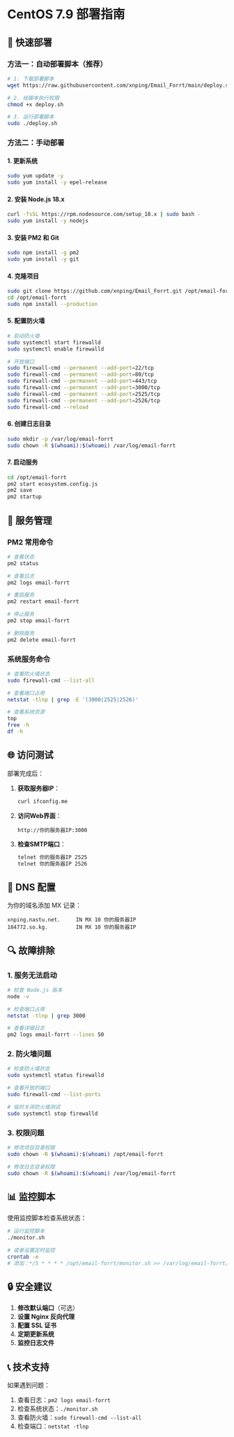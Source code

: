 # CentOS 7.9 部署指南

## 🚀 快速部署

### 方法一：自动部署脚本（推荐）

```bash
# 1. 下载部署脚本
wget https://raw.githubusercontent.com/xnping/Email_Forrt/main/deploy.sh

# 2. 给脚本执行权限
chmod +x deploy.sh

# 3. 运行部署脚本
sudo ./deploy.sh
```

### 方法二：手动部署

#### 1. 更新系统
```bash
sudo yum update -y
sudo yum install -y epel-release
```

#### 2. 安装 Node.js 18.x
```bash
curl -fsSL https://rpm.nodesource.com/setup_18.x | sudo bash -
sudo yum install -y nodejs
```

#### 3. 安装 PM2 和 Git
```bash
sudo npm install -g pm2
sudo yum install -y git
```

#### 4. 克隆项目
```bash
sudo git clone https://github.com/xnping/Email_Forrt.git /opt/email-forrt
cd /opt/email-forrt
sudo npm install --production
```

#### 5. 配置防火墙
```bash
# 启动防火墙
sudo systemctl start firewalld
sudo systemctl enable firewalld

# 开放端口
sudo firewall-cmd --permanent --add-port=22/tcp
sudo firewall-cmd --permanent --add-port=80/tcp
sudo firewall-cmd --permanent --add-port=443/tcp
sudo firewall-cmd --permanent --add-port=3000/tcp
sudo firewall-cmd --permanent --add-port=2525/tcp
sudo firewall-cmd --permanent --add-port=2526/tcp
sudo firewall-cmd --reload
```

#### 6. 创建日志目录
```bash
sudo mkdir -p /var/log/email-forrt
sudo chown -R $(whoami):$(whoami) /var/log/email-forrt
```

#### 7. 启动服务
```bash
cd /opt/email-forrt
pm2 start ecosystem.config.js
pm2 save
pm2 startup
```

## 🔧 服务管理

### PM2 常用命令
```bash
# 查看状态
pm2 status

# 查看日志
pm2 logs email-forrt

# 重启服务
pm2 restart email-forrt

# 停止服务
pm2 stop email-forrt

# 删除服务
pm2 delete email-forrt
```

### 系统服务命令
```bash
# 查看防火墙状态
sudo firewall-cmd --list-all

# 查看端口占用
netstat -tlnp | grep -E '(3000|2525|2526)'

# 查看系统资源
top
free -h
df -h
```

## 🌐 访问测试

部署完成后：

1. **获取服务器IP**：
   ```bash
   curl ifconfig.me
   ```

2. **访问Web界面**：
   ```
   http://你的服务器IP:3000
   ```

3. **检查SMTP端口**：
   ```bash
   telnet 你的服务器IP 2525
   telnet 你的服务器IP 2526
   ```

## 📧 DNS 配置

为你的域名添加 MX 记录：

```
xnping.nastu.net.     IN MX 10 你的服务器IP
184772.so.kg.         IN MX 10 你的服务器IP
```

## 🔍 故障排除

### 1. 服务无法启动
```bash
# 检查 Node.js 版本
node -v

# 检查端口占用
netstat -tlnp | grep 3000

# 查看详细日志
pm2 logs email-forrt --lines 50
```

### 2. 防火墙问题
```bash
# 检查防火墙状态
sudo systemctl status firewalld

# 查看开放的端口
sudo firewall-cmd --list-ports

# 临时关闭防火墙测试
sudo systemctl stop firewalld
```

### 3. 权限问题
```bash
# 修改项目目录权限
sudo chown -R $(whoami):$(whoami) /opt/email-forrt

# 修改日志目录权限
sudo chown -R $(whoami):$(whoami) /var/log/email-forrt
```

## 📊 监控脚本

使用监控脚本检查系统状态：

```bash
# 运行监控脚本
./monitor.sh

# 或者设置定时监控
crontab -e
# 添加：*/5 * * * * /opt/email-forrt/monitor.sh >> /var/log/email-forrt/monitor.log
```

## 🔒 安全建议

1. **修改默认端口**（可选）
2. **设置 Nginx 反向代理**
3. **配置 SSL 证书**
4. **定期更新系统**
5. **监控日志文件**

## 📞 技术支持

如果遇到问题：

1. 查看日志：`pm2 logs email-forrt`
2. 检查系统状态：`./monitor.sh`
3. 查看防火墙：`sudo firewall-cmd --list-all`
4. 检查端口：`netstat -tlnp`
